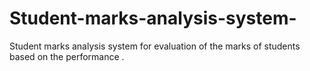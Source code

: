 # Student-marks-analysis-system-
Student marks analysis system for evaluation of the marks of students based on the performance .
